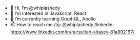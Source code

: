 - 👋 Hi, I’m @whiplashedy
- 👀 I’m interested in Javascript, React
- 🌱 I’m currently learning GraphQL, Apollo
- 📫 How to reach me /tg: @whiplashedy /linkedin: https://www.linkedin.com/in/nursultan-altayev-81a802167/

<!---
whiplashedy/whiplashedy is a ✨ special ✨ repository because its `README.md` (this file) appears on your GitHub profile.
You can click the Preview link to take a look at your changes.
--->
